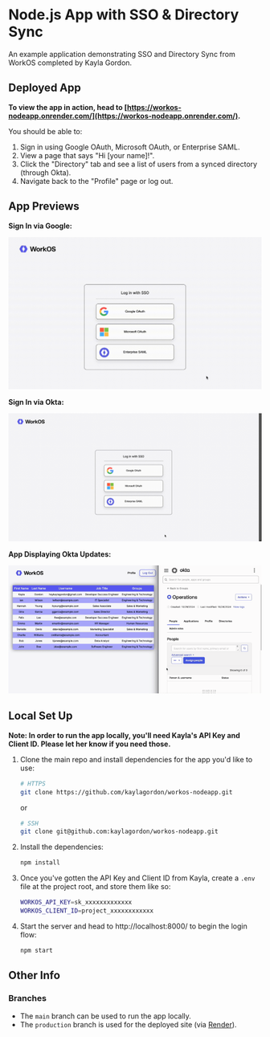 # Node.js App with SSO & Directory Sync

An example application demonstrating SSO and Directory Sync from WorkOS completed by Kayla Gordon.

## Deployed App

**To view the app in action, head to [https://workos-nodeapp.onrender.com/](https://workos-nodeapp.onrender.com/).**  

You should be able to:
1. Sign in using Google OAuth, Microsoft OAuth, or Enterprise SAML.
2. View a page that says "Hi [your name]!".
3. Click the "Directory" tab and see a list of users from a synced directory (through Okta).
4. Navigate back to the "Profile" page or log out.

## App Previews
**Sign In via Google:**  

<img src="./public/images/preview_signin_google.gif" alt="screen recording of app in motion" width="800"/>  
<br />

**Sign In via Okta:**  

<img src="./public/images/preview_signin_okta.gif" alt="screen recording of app in motion" width="800"/>  
<br />

**App Displaying Okta Updates:**  

<img src="./public/images/preview_okta.gif" alt="screen recording of okta updates" width="800"/>

## Local Set Up

**Note: In order to run the app locally, you'll need Kayla's API Key and Client ID. Please let her know if you need those.**

1. Clone the main repo and install dependencies for the app you'd like to use:

    ```bash
    # HTTPS
    git clone https://github.com/kaylagordon/workos-nodeapp.git
    ```

    or

    ```bash
    # SSH
    git clone git@github.com:kaylagordon/workos-nodeapp.git
    ```

2. Install the dependencies:
    ```bash
    npm install
    ```

3. Once you've gotten the API Key and Client ID from Kayla, create a `.env` file at the project root, and store them like so:

    ```bash
    WORKOS_API_KEY=sk_xxxxxxxxxxxxx
    WORKOS_CLIENT_ID=project_xxxxxxxxxxxx
    ```

4. Start the server and head to http://localhost:8000/ to begin the login flow:

    ```sh
    npm start
    ```

## Other Info

### Branches
- The `main` branch can be used to run the app locally.
- The `production` branch is used for the deployed site (via [Render](https://docs.render.com/)). 